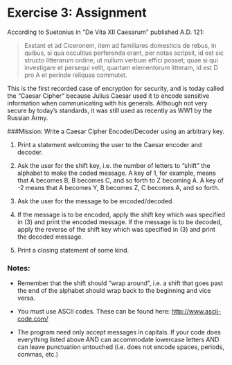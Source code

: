 # Exercise 3: Assignment

According to Suetonius in "De Vita XII Caesarum" published A.D. 121:

> Exstant et ad Ciceronem, item ad familiares domesticis de rebus, in quibus, si qua occultius perferenda erant, per notas scripsit, id est sic structo litterarum ordine, ut nullum verbum effici posset; quae si qui investigare et persequi velit, quartam elementorum litteram, id est D pro A et perinde reliquas commutet.

This is the first recorded case of encryption for security, and is today called the “Caesar Cipher” because Julius Caesar used it to encode sensitive information when communicating with his generals. Although not very secure by today’s standards, it was still used as recently as WW1 by the Russian Army.

###Mission:
Write a Caesar Cipher Encoder/Decoder using an arbitrary key.

1.  Print a statement welcoming the user to the Caesar encoder and decoder.

2.  Ask the user for the shift key, i.e. the number of letters to “shift” the
    alphabet to make the coded message. A key of 1, for example, means that A
    becomes B, B becomes C, and so forth to Z becoming A. A key of -2 means that
    A becomes Y, B becomes Z, C becomes A, and so forth.

3.  Ask the user for the message to be encoded/decoded.

4.  If the message is to be encoded, apply the shift key which was specified in
    (3) and print the encoded message. If the message is to be decoded, apply
    the reverse of the shift key which was specified in (3) and print the
    decoded message.

5.  Print a closing statement of some kind.

### Notes:
- Remember that the shift should “wrap around”, i.e. a shift that goes past the end of the alphabet should wrap back to the beginning and vice versa.

- You must use ASCII codes. These can be found here: http://www.ascii-code.com/

- The program need only accept messages in capitals. If your code does
  everything listed above AND can accommodate lowercase letters AND can leave
  punctuation untouched (i.e. does not encode spaces, periods, commas, etc.)
